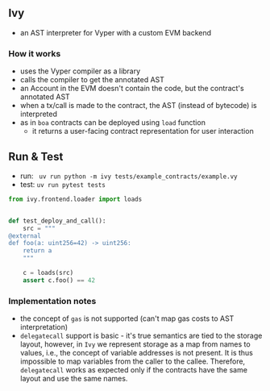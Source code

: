 
## Ivy
- an AST interpreter for Vyper with a custom EVM backend

### How it works
- uses the Vyper compiler as a library
- calls the compiler to get the annotated AST
- an Account in the EVM doesn't contain the code, but the contract's annotated AST
- when a tx/call is made to the contract, the AST (instead of bytecode) is interpreted
- as in `boa` contracts can be deployed using `load` function
  - it returns a user-facing contract representation for user interaction

## Run & Test
- run: ` uv run python -m ivy tests/example_contracts/example.vy`
- test: `uv run pytest tests`

```python
from ivy.frontend.loader import loads


def test_deploy_and_call():
    src = """
@external
def foo(a: uint256=42) -> uint256:
    return a
    """

    c = loads(src)
    assert c.foo() == 42
```


### Implementation notes
- the concept of `gas` is not supported (can't map gas costs to AST interpretation)
- `delegatecall` support is basic - it's true semantics are tied to the storage layout, 
   however, in `Ivy` we represent storage as a map from names to values, i.e., the concept of variable addresses is
   not present. It is thus impossible to map variables from the caller to the callee. Therefore, `delegatecall` works
   as expected only if the contracts have the same layout and use the same names.
